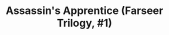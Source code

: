 ---
layout: book
title: "Assassin's Apprentice (Farseer Trilogy, #1)"
author_first_name: "Robin Hobb"
author_last_name: "Hobb"
cover_url: "/assets/images/book-cover-placeholder.jpg"
year: 2023
---